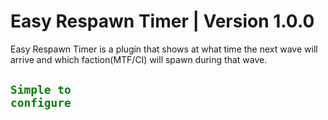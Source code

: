 # Easy Respawn Timer | Version 1.0.0
Easy Respawn Timer is a plugin that shows at what time the next wave will arrive and which faction(MTF/CI) will spawn during that wave.

## <code style="color : Green">Simple to configure</code>
